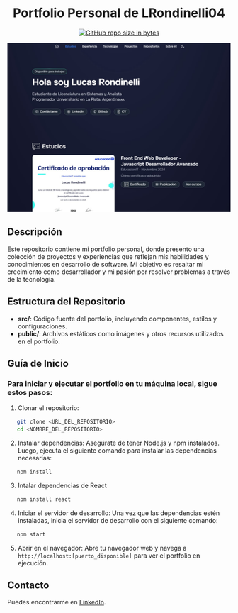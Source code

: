 <div align="center">
  
# Portfolio Personal de LRondinelli04
  
[![GitHub repo size in bytes](https://img.shields.io/github/repo-size/LRondinelli04/portfolio.dev)](https://github.com/LRondinelli04/portfolio.dev)

</div> 

<div align="center">
<a href="https://portfolio-dev-nine-pi.vercel.app/">

<img src="/public/portfolio.jpg">

</a>
<p></p>
</div>

## Descripción

Este repositorio contiene mi portfolio personal, donde presento una colección de proyectos y experiencias que reflejan mis habilidades y conocimientos en desarrollo de software. Mi objetivo es resaltar mi crecimiento como desarrollador y mi pasión por resolver problemas a través de la tecnología.

## Estructura del Repositorio

- **src/**: Código fuente del portfolio, incluyendo componentes, estilos y configuraciones.
- **public/**: Archivos estáticos como imágenes y otros recursos utilizados en el portfolio.

## Guía de Inicio
### Para iniciar y ejecutar el portfolio en tu máquina local, sigue estos pasos:

1. Clonar el repositorio:
```sh
   git clone <URL_DEL_REPOSITORIO>
   cd <NOMBRE_DEL_REPOSITORIO>
   ```

2. Instalar dependencias: Asegúrate de tener Node.js y npm instalados. Luego, ejecuta el siguiente comando para instalar las dependencias necesarias:
```sh
   npm install
   ```

3. Intalar dependencias de React
```sh
   npm install react
   ```

4. Iniciar el servidor de desarrollo: Una vez que las dependencias estén instaladas, inicia el servidor de desarrollo con el siguiente comando:
```sh
   npm start
   ```

5. Abrir en el navegador: Abre tu navegador web y navega a `http://localhost:[puerto_disponible]` para ver el portfolio en ejecución.

## Contacto

Puedes encontrarme en <a href="https://www.linkedin.com/in/lucas-rondinelli-9b83a9267">LinkedIn</a>.

